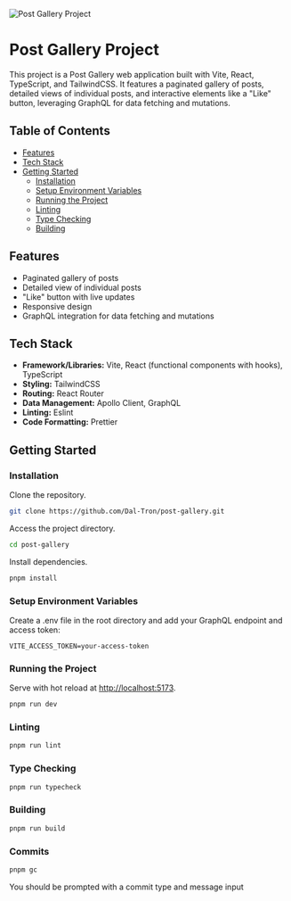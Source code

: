 ![Post Gallery Project](https://user-images.githubusercontent.com/16243531/217138979-b854309c-4742-4275-a705-f9fec5158217.jpg)

# Post Gallery Project

This project is a Post Gallery web application built with Vite, React, TypeScript, and TailwindCSS. It features a paginated gallery of posts, detailed views of individual posts, and interactive elements like a "Like" button, leveraging GraphQL for data fetching and mutations.

## Table of Contents

- [Features](#features)
- [Tech Stack](#tech-stack)
- [Getting Started](#getting-started)
  - [Installation](#installation)
  - [Setup Environment Variables](#setup-environment-variables)
  - [Running the Project](#running-the-project)
  - [Linting](#linting)
  - [Type Checking](#type-checking)
  - [Building](#building)

## Features

- Paginated gallery of posts
- Detailed view of individual posts
- "Like" button with live updates
- Responsive design
- GraphQL integration for data fetching and mutations

## Tech Stack

- **Framework/Libraries:** Vite, React (functional components with hooks), TypeScript
- **Styling:** TailwindCSS
- **Routing:** React Router
- **Data Management:** Apollo Client, GraphQL
- **Linting:** Eslint
- **Code Formatting:** Prettier

## Getting Started

### Installation

Clone the repository.

```bash
git clone https://github.com/Dal-Tron/post-gallery.git
```

Access the project directory.

```bash
cd post-gallery
```

Install dependencies.

```bash
pnpm install
```

### Setup Environment Variables

Create a .env file in the root directory and add your GraphQL endpoint and access token:

```env
VITE_ACCESS_TOKEN=your-access-token
```

### Running the Project

Serve with hot reload at [http://localhost:5173](http://localhost:5173).

```bash
pnpm run dev
```

### Linting

```bash
pnpm run lint
```

### Type Checking

```bash
pnpm run typecheck
```

### Building

```bash
pnpm run build
```

### Commits

```bash
pnpm gc
```

You should be prompted with a commit type and message input
